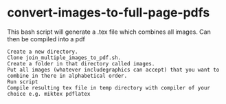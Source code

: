 # convert-images-to-full-page-pdfs
This bash script will generate a .tex file which combines all images. Can then be compiled into a pdf

```
Create a new directory.
Clone join_multiple_images_to_pdf.sh.
Create a folder in that directory called images.
Put all images (whatever includegraphics can accept) that you want to combine in there in alphabetical order.
Run script
Compile resulting tex file in temp directory with compiler of your choice e.g. miktex pdflatex
```
